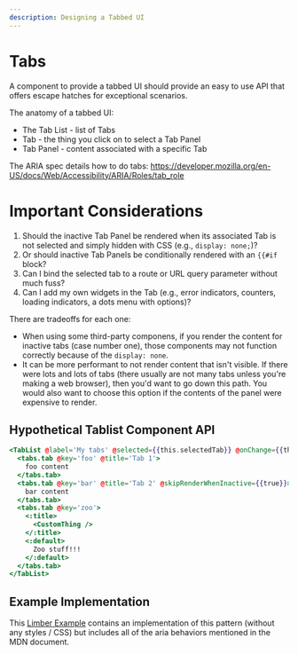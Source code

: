```yaml
---
description: Designing a Tabbed UI
---
```


# Tabs

A component to provide a tabbed UI should provide an easy to use API that offers escape hatches for exceptional scenarios.

The anatomy of a tabbed UI:
- The Tab List - list of Tabs
- Tab - the thing you click on to select a Tab Panel
- Tab Panel - content associated with a specific Tab

The ARIA spec details how to do tabs: https://developer.mozilla.org/en-US/docs/Web/Accessibility/ARIA/Roles/tab_role


# Important Considerations

1. Should the inactive Tab Panel be rendered when its associated Tab is not selected and simply hidden with CSS (e.g., `display: none;`)?
2. Or should inactive Tab Panels be conditionally rendered with an `{{#if` block?
3. Can I bind the selected tab to a route or URL query parameter without much fuss?
4. Can I add my own widgets in the Tab (e.g., error indicators, counters, loading indicators, a dots menu with options)?

There are tradeoffs for each one:
- When using some third-party componens, if you render the content for inactive tabs (case number one), those components may not function correctly because of the `display: none`.
- It can be more performant to not render content that isn't visible. If there were lots and lots of tabs (there usually are not many tabs unless you're making a web browser), then you'd want to go down this path. You would also want to choose this option if the contents of the panel were expensive to render.

## Hypothetical Tablist Component API

```hbs
<TabList @label='My tabs' @selected={{this.selectedTab}} @onChange={{this.onSelectTab}} as |tabs|>
  <tabs.tab @key='foo' @title='Tab 1'>
    foo content
  </tabs.tab>
  <tabs.tab @key='bar' @title='Tab 2' @skipRenderWhenInactive={{true}}>
    bar content
  </tabs.tab>
  <tabs.tab @key='zoo'>
    <:title>
      <CustomThing />
    </:title>
    <:default>
      Zoo stuff!!!
    </:default>
  </tabs.tab>
</TabList>
```

## Example Implementation

This [Limber Example] contains an implementation of this pattern (without any styles / CSS) but includes all of the aria behaviors mentioned in the MDN document.

[Limber Example]: https://limber.glimdown.com/edit?c=MQAgKghgRlCmAmICqBJEBRAHhAtgBwBtYAoYgAwoHMArAZxAIEsA3WEPAJ1mcdgHdijfAHsOAFxABhYSIB2sWRIBmHGSADkAAUpMcOWBwD0AYxl5h8xeoDcgkeJABvEGI4RjAawQAaEMfcAFgggAL4gKmpaOkL6Rq7uHoyylDZ25g7OFqHhqjgamrA4cEY4wvCMSrwcqULpEs4BELQBvrAAjr5KstkReVqFxYZBBHgGNfb1IKXllQY9uRoDBgC00xVV43VOIJQArozwAGKi85EFRQaGwlDUsMZihkliBrIQBLSpxIaGIACyZRU5mJhDtYBIICAuEoDApjGxgSAIQARADyvxAsCI%2BkUfi4EGeiCSiJchUI%2BNgtm%2BIBQ3QheIIiLwhEY-jEjAsvgAnsJdupEEwvAROSBdrQ2BBafB4FkBWwAmIxHhaAAub6URhiAK7KAAOlMOEMTGhEHEhiWHGWUNWANmHGIplktAkUJAAF4pjaqgAKJS7WT3dndKH-GbezGFBRiXwAbX8BAIUASAF0AJROYggPxvBMJL3h7FiFO2TNcMS7DjdL1p10APiz8cTni9sl28aLxBC7ftFidIBO7q9OqHDvKbJ71brjgzIAqIC9AEIRxrA7QdURkpq01PMyWweXuq5dhTpyFp6X934LKOVzraDJYF6AELCYRECXt08O3uyYQSAdLsdZAnEBFyvZcLFsbtHQkMRoAAGUYJ0AEEOFUPgAGVdiZUQ-w9UMDB9P0AwsPMsUjGNYKgWhU3THcGDBFxoGOYxRTdEAAAZix3L8JEaWR4CIDg2LzYDtzomclDnSjV3XShNTdV13XYtNzwrLi6Kpf5WEhRhKHlac6NnPMdS8YVFPdAAiFC0IAJV0%2BULJAAAfJyMRM2AzMUkArNQ4Q%2BDg2AlDECytwM8Tvmk6NKOY0Uk1vMEkIVDhGCgXZni9CzKKSeBYEwCzfGWABGdtxJ3IzYHczzLOsvy7L04LQtKujouEFjaAAana9SmqpFBJL4WB1C4REYKCDF%2BN8SgQQRTU2CdE0xDC0qjJatqQBrd1pLXBQ5ICRqmuapjWtYpTutK08DszTThG0oggqWncwkxMUJLnCrTIU6rfP8wKGtoy7VtFZZljO8Kfj6kABqG8VRrm2DxF8UptJmsaFHgB7DMkr1AfoAAeDj9suxioBi%2BhNugGSdvk5YQEK0G6IuprGYx4naCio62risUxES1wUrSh9MugbLcvygn6dZ9mSeO6idSUGWq1BxnMxCSC6PzSMdQgKV0FYRQEKdBQCPUUzpT4WR1F8PiBIMLs6NUytgI1xQdS4JHYF1yMDeeeQOC9E2PLNi2rYlG2OBTE8I-tAgmnoSAoG9lBnjyXKffgehpDkSN-unTR4k8YJKJQRB3T2A5jj9zVEJKkBp0oBi8AlTFi6rf7dzLCsQDIRv5AIZYABJHCr1ci-gEIyC40864YxD0PDe4EFbsT24vYetY4ShVzFIgF5Lry15NTfKsn0hMwsSQ%2BPr4TgIPjfV3Py%2BH1vo-TLt0EYOgJgnXQAgl7Ch2XABEQuvI%2BlEv5iB-ifaeEhEIADlfxzx3gSP%2B9s9yd3nGvWe88CQn0zNOXGycyTPBrGFRwjhgBJGWM7UawCwGIQgQyJIYpxCPkCqIWAroWzxhCMrHcuNUoKgsCzEsr4OFCygBZYRiJkoQGWNvO4BJXQWTIZg2giCFEIB4ZIomJpGCyIdK4V8tBXQqKAauHuzcx68OWvAExQ8zE6lHjwqRWV%2BK5TsbOVR6jd7eXYo5CyRULLOKJvAfEsjTJ2M0KZYJl0yFZHUMYJgnh1CAOAQ-CU9cYkHTIS6TQFgbKBS4M0eOtAsniRIUTMhFCsaNFoMsKABBWoeA0GyMQRB1ApjKdkxwnJeAEEQMCV06hWntK6eJMhz1YBjNKmQvOGoiDTJ3GQx4ShFmZiqZ4hxWCkGaJCAAKmWRUMZuNDACOBLICpSzHCPFkFQsiigym43KMwGctjTHAIsQQYuPC-Ax1oMY4Zn96HLE%2BSk1QRAlGUU%2BY5VxOVMBKL8dIvRywY5wHjAgKAnI7FrycWEIBUoFDYq2bQeBYhvEEh4ZcuiGysYnC8dg4IzZfwgE0LQRIeACluI4AAdSCLIGk7g2SsBTJ06xVzemYisU4chmzgHbI0VYg51yjlisOas3hJznmXJOYQmOxCOykESbHcA8F6EYkwGnDOZgLDZzEnnNwBcBlAu-l8kuOx9hHFENjMxNd7UJELs6hhbEuEEC4n6x1rM2LRiTFxbm8dwE-2EtQ0SYUcWBsTe6ahuD34gHkbvFBO4AHPy3gy%2BA2b64SHSckB8hNIRoIPA4w%2B99ZAXwyceFW058mFNgMUim183STlTQ46SbE00NPoT-AA-DqNoR4OCcnJaIJC8Z-bRnBWIyiFkkwdJAJOydIBo1QMzAQ0kerYBUpALjVsryiW0PTa6n567IWBscjkwKqSS1iHjROggPyVGmuQt9TC2EHBjtKWEXRsjUWYkidB39IQawnNbBeshEr%2BlzlqQEKRO5KKui9PqcwlgJDYaavHROyda5EwOnmxRa8aPBBI6VKt9dXRr2YyQKjTU6EutY8O%2B9jHxJdpUD2gIJTeNpNkAU4TvaqICZ3BHTjCnHqMx1ae8kJCp5Gv%2BVIUUwIcBgCAckc1lqpDWqI-9E9%2BAz0Xq9GgXAuaQRtT0zqJTqmrPqYNcQXKWwcpKAgK2CQWn6BYFwIQNgqc0ZWqzjiO1%2BcvCIHo-AeObF1Dy2EKkPBZ9ZDkuSwOeQfB443wcYl3LIB8vxy4vg3VHm6K4zI2azQcGhm-GFNJFJrLS23pLTspL0Afl5JbY-LrOoLA5b6xB%2BgTlpJOQvceralEWURNSy%2BdrIyOHqGS4VdQs2dxpcvIoSMD0dUU0cdAHbBCTsLaiR5IZiZqgsrW0M5LAAmdrbLGAcrRgYXlCgBUBlYNijgR5KUszu-tn2i1SrHaoqdqA535vQEWzd9QAAvFbO3j3KjWxjvhkhdMyAM0kSgIBDA45OVj%2BZ56Wa42VL5-zBAxA48zAALRfLmssSglDzm59TwwtPAr08Z0dwwCO4dhROfVp02qRdqf1aeCgZBiBAA&format=glimdown
